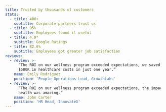 ```yaml
---
title: Trusted by thousands of customers
stats:
  - title: 400+
    subtitle: Corporate partners trust us
  - title: 95%
    subtitle: Employees found it useful
  - title: 4.9*
    subtitle: Google Ratings
  - title: 82.6%
    subtitle: Employees got greater job satisfaction
reviews:
  - review: >-
      “The ROI on our wellness program exceeded expectations, we saved over
      $500K in healthcare costs in just one year.”
    name: Emily Rodriguez
    position: 'People Operations Lead, GrowthLabs'
  - review: >-
      “The ROI on our wellness program exceeded expectations, the impact on team
      health was amazing.”
    name: John Carter
    position: 'HR Head, InnovateX'
---
```


